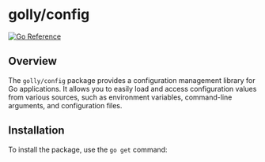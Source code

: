 # golly/config

[![Go Reference](https://pkg.go.dev/badge/go.nandlabs.io/golly/config.svg)](https://pkg.go.dev/go.nandlabs.io/golly/config)

## Overview

The `golly/config` package provides a configuration management library for Go
applications. It allows you to easily load and access configuration values from
various sources, such as environment variables, command-line arguments, and
configuration files.

## Installation

To install the package, use the `go get` command:
